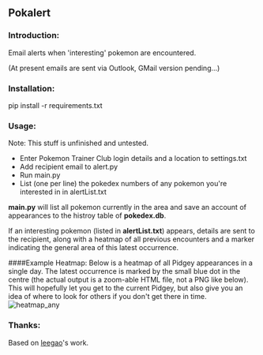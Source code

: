 ## Pokalert
### Introduction:
Email alerts when 'interesting' pokemon are encountered.

(At present emails are sent via Outlook, GMail version pending...)

### Installation:
pip install -r requirements.txt

### Usage:
Note: This stuff is unfinished and untested.
* Enter Pokemon Trainer Club login details and a location to settings.txt
* Add recipient email to alert.py
* Run main.py
* List (one per line) the pokedex numbers of any pokemon you're interested in in alertList.txt

**main.py** will list all pokemon currently in the area and save an account of appearances to the histroy table of **pokedex.db**.

If an interesting pokemon (listed in **alertList.txt**) appears, details are sent to the recipient, along with a heatmap of all previous encounters and a marker indicating the general area of this latest occurrence.

####Example Heatmap:
Below is a heatmap of all Pidgey appearances in a single day. The latest occurrence is marked by the small blue dot in the centre (the actual output is a zoom-able HTML file, not a PNG like below). This will hopefully let you get to the current Pidgey, but also give you an idea of where to look for others if you don't get there in time.
![heatmap_any](https://cloud.githubusercontent.com/assets/9369383/17296837/06103736-57fb-11e6-8e73-06523d39f598.png)

### Thanks:
Based on [leegao](https://github.com/leegao/pokemongo-api-demo/tree/master)'s work.

